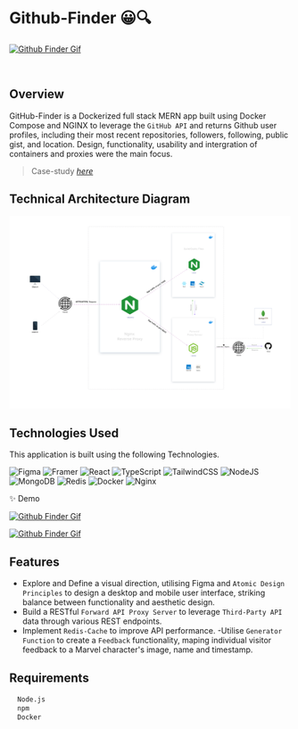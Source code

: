 # Github-Finder 😀🔍

[![Github Finder Gif](/README-Assets/Desktop.gif)][romie]

<br>

## Overview

GitHub-Finder is a Dockerized full stack MERN app built using Docker Compose and NGINX to leverage the `GitHub API` and returns Github user profiles, including their most recent repositories, followers, following, public gist, and location. Design, functionality, usability and intergration of containers and proxies were the main focus.


>Case-study [_here_](https://www.behance.net/portfolio/editor?project_id=164626013)




## Technical Architecture Diagram

[![Github Finder Gif](/README-Assets/TechnicalArchitectureDiagram.svg)][romie]

## Technologies Used
This application is built using the following Technologies.

![Figma](https://img.shields.io/badge/figma-%23F24E1E.svg?style=for-the-badge&logo=figma&logoColor=white) ![Framer](https://img.shields.io/badge/Framer-black?style=for-the-badge&logo=framer&logoColor=blue) ![React](https://img.shields.io/badge/react-%2320232a.svg?style=for-the-badge&logo=react&logoColor=%2361DAFB) ![TypeScript](https://img.shields.io/badge/typescript-%23007ACC.svg?style=for-the-badge&logo=typescript&logoColor=white) ![TailwindCSS](https://img.shields.io/badge/tailwindcss-%2338B2AC.svg?style=for-the-badge&logo=tailwind-css&logoColor=white)
![NodeJS](https://img.shields.io/badge/node.js-6DA55F?style=for-the-badge&logo=node.js&logoColor=white) ![MongoDB](https://img.shields.io/badge/MongoDB-%234ea94b.svg?style=for-the-badge&logo=mongodb&logoColor=white) ![Redis](https://img.shields.io/badge/redis-%23DD0031.svg?style=for-the-badge&logo=redis&logoColor=white)
![Docker](https://img.shields.io/badge/docker-%230db7ed.svg?style=for-the-badge&logo=docker&logoColor=white) ![Nginx](https://img.shields.io/badge/nginx-%23009639.svg?style=for-the-badge&logo=nginx&logoColor=white)


✨ Demo

[![Github Finder Gif](/README-Assets/Demo.gif)][romie]

[![Github Finder Gif](/README-Assets/Mobile1.gif)][romie]








## Features

- Explore and Define a visual direction, utilising Figma and `Atomic Design Principles` to design a desktop and mobile user interface, striking balance between functionality and aesthetic design.
- Build a RESTful `Forward API Proxy Server` to  leverage `Third-Party API` data through various REST endpoints.
- Implement `Redis-Cache` to improve API performance. 
-Utilise `Generator Function` to create a `Feedback` functionality, maping individual visitor feedback to a Marvel character's image, name and timestamp.
  <br >

[romie]: (https://www.behance.net/portfolio/editor?project_id=164626013)
[site]: (https://www.behance.net/portfolio/editor?project_id=164626013)
[ronniekiyegga]: (https://www.linkedin.com/in/ronniekiyegga/)

## Requirements

```
  Node.js
  npm
  Docker 

```
